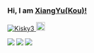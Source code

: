 ### Hi, I am [XiangYu(Kou)!](https://Kisky3.github.io)
<a href="https://github.com/Kisky3/Kisky3/">
    <img src="https://komarev.com/ghpvc/?username=Kisky3" alt="Kisky3" />
</a>
 <a href="http://twitter.com/koko01260126">
   <img height="20" src="https://img.shields.io/twitter/follow/koko01260126?label=Twitter&logo=twitter&style=flat" />
</a>

<p></p>
<!--  
<p align="center">
<img width="100%" alt="2021-04-13 13 11 13" src="https://user-images.githubusercontent.com/23165804/115561630-b657f300-a2f0-11eb-8f6c-bb30b7d52b0c.gif"
<span>Big sister is watching you. ⚡ </span>
</p> -->

![](https://github-profile-summary-cards.vercel.app/api/cards/profile-details?username=Kisky3&theme=nord_bright)
![](https://github-profile-summary-cards.vercel.app/api/cards/repos-per-language?username=kisky3&theme=nord_bright)
![](https://github-profile-summary-cards.vercel.app/api/cards/stats?username=kisky3&theme=nord_bright)

<!--
**Kisky3/Kisky3** is a ✨ _special_ ✨ repository because its `README.md` (this file) appears on your GitHub profile.

Here are some ideas to get you started:

- 🔭 I’m currently working on ...
- 🌱 I’m currently learning ...
- 👯 I’m looking to collaborate on ...
- 🤔 I’m looking for help with ...
- 💬 Ask me about ...
- 📫 How to reach me: ...
- 😄 Pronouns: ...
- ⚡ Fun fact: ...
-->
